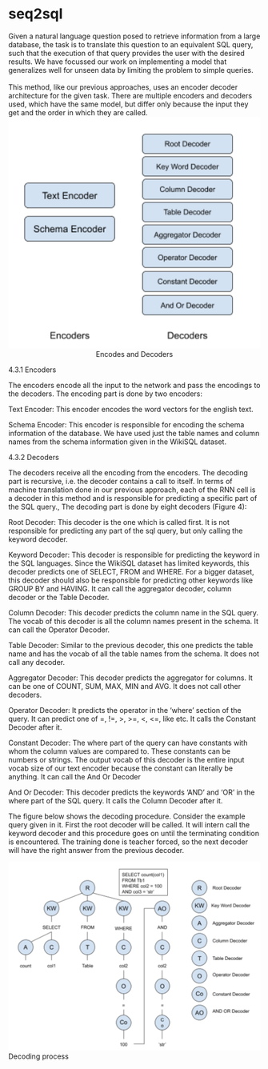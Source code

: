 # seq2sql

<div style="size: 10px">
Given a natural language question posed to retrieve information from a large database, the task is to translate this question to an equivalent SQL query, such that the execution of that query provides the user with the desired results. We have focussed our work on implementing a model that generalizes well for unseen data by limiting the problem to simple queries.
</div>
<br>
This method, like our previous approaches, uses an encoder decoder architecture for the given task. There are multiple encoders and decoders used, which have the same model, but differ only because the input they get and the order in which they are called.

<div style="text-align: center;">
<img src='imgs/encoders_and_decoders.png'/>
Encodes and Decoders
</div>

4.3.1 Encoders

The encoders encode all the input to the network and pass the encodings to the decoders. 
The encoding part is done by two encoders:


Text Encoder: This encoder encodes the word vectors for the english text.

Schema Encoder: This encoder is responsible for encoding the schema information of the database. We have used just the table names and column names from the schema information given in the WikiSQL dataset.  

4.3.2 Decoders

The decoders receive all the encoding from the encoders. The decoding part is recursive, i.e. the decoder contains a call to itself. In terms of machine translation done in our previous approach, each of the RNN cell is a decoder in this method and is responsible for predicting a specific part of the SQL query.,  The decoding part is done by eight decoders (Figure 4):

Root Decoder: This decoder is the one which is called first. It is not responsible for predicting any part of the sql query, but only calling the keyword decoder. 

Keyword Decoder:  This decoder is responsible for predicting the keyword in the SQL languages. Since the WikiSQL dataset has limited keywords, this decoder predicts one of SELECT, FROM and WHERE. For a bigger dataset, this decoder should also be responsible for predicting other keywords like GROUP BY and HAVING. It can call the aggregator decoder, column decoder or the Table Decoder.

Column Decoder: This decoder predicts the column name in the SQL query. The vocab of this decoder is all the column names present in the schema. It can call the Operator Decoder. 

Table Decoder: Similar to the previous decoder, this one predicts the table name and has the vocab of all the table names from the schema. It does not call any decoder.

Aggregator Decoder: This decoder predicts the aggregator for columns. It can be one of COUNT, SUM, MAX, MIN and AVG. It does not call other decoders.

Operator Decoder: It predicts the operator in the ‘where’ section of the query. It can predict one of =, !=, >, >=, <, <=, like etc. It calls the Constant Decoder after it.

Constant Decoder: The where part of the query can have constants with whom the column values are compared to. These constants can be numbers or strings. The output vocab of this decoder is the entire input vocab size of our text encoder because the constant can literally be anything. It can call the And Or Decoder 

And Or Decoder: This decoder predicts the keywords ‘AND’ and ‘OR’ in the where part of the SQL query. It calls the Column Decoder after it.


The figure below shows the decoding procedure. Consider the example query given in it. First the root decoder will be called. It will intern call the keyword decoder and this procedure goes on until the terminating condition is encountered. The training done is teacher forced, so the next decoder will have the right answer from the previous decoder. 

<img src='imgs/decoding_process.png'/>
Decoding process
